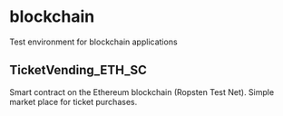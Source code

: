 # blockchain

Test environment for blockchain applications

## TicketVending_ETH_SC

Smart contract on the Ethereum blockchain (Ropsten Test Net). Simple market place for ticket purchases.
